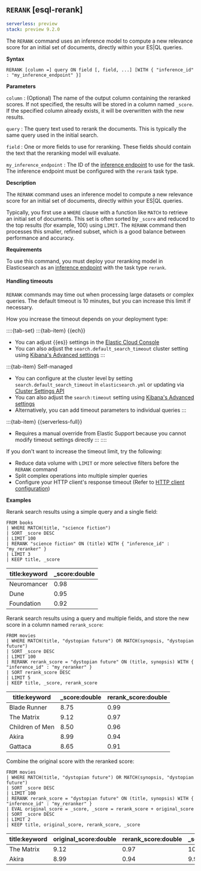 ## `RERANK` [esql-rerank]

```yaml {applies_to}
serverless: preview
stack: preview 9.2.0
```

The `RERANK` command uses an inference model to compute a new relevance score
for an initial set of documents, directly within your ES|QL queries.

**Syntax**

```esql
RERANK [column =] query ON field [, field, ...] [WITH { "inference_id" : "my_inference_endpoint" }]
```

**Parameters**

`column`
:   (Optional) The name of the output column containing the reranked scores.
If not specified, the results will be stored in a column named `_score`.
If the specified column already exists, it will be overwritten with the new
results.

`query`
:   The query text used to rerank the documents. This is typically the same
query used in the initial search.

`field`
:   One or more fields to use for reranking. These fields should contain the
text that the reranking model will evaluate.

`my_inference_endpoint`
:   The ID of
the [inference endpoint](docs-content://explore-analyze/elastic-inference/inference-api.md)
to use for the task.
The inference endpoint must be configured with the `rerank` task type.

**Description**

The `RERANK` command uses an inference model to compute a new relevance score
for an initial set of documents, directly within your ES|QL queries.

Typically, you first use a `WHERE` clause with a function like `MATCH` to
retrieve an initial set of documents. This set is often sorted by `_score` and
reduced to the top results (for example, 100) using `LIMIT`. The `RERANK`
command then processes this smaller, refined subset, which is a good balance
between performance and accuracy.

**Requirements**

To use this command, you must deploy your reranking model in Elasticsearch as
an [inference endpoint](https://www.elastic.co/docs/api/doc/elasticsearch/operation/operation-inference-put)
with the
task type `rerank`.

#### Handling timeouts

`RERANK` commands may time out when processing large datasets or complex
queries. The default timeout is 10 minutes, but you can increase this limit if
necessary.

How you increase the timeout depends on your deployment type:

::::{tab-set}
:::{tab-item} {{ech}}

* You can adjust {{es}} settings in
  the [Elastic Cloud Console](docs-content://deploy-manage/deploy/elastic-cloud/edit-stack-settings.md)
* You can also adjust the `search.default_search_timeout` cluster setting
  using [Kibana's Advanced settings](kibana://reference/advanced-settings.md#kibana-search-settings)
  :::

:::{tab-item} Self-managed

* You can configure at the cluster level by setting
  `search.default_search_timeout` in `elasticsearch.yml` or updating
  via [Cluster Settings API](https://www.elastic.co/docs/api/doc/elasticsearch/operation/operation-cluster-put-settings)
* You can also adjust the `search:timeout` setting
  using [Kibana's Advanced settings](kibana://reference/advanced-settings.md#kibana-search-settings)
* Alternatively, you can add timeout parameters to individual queries
  :::

:::{tab-item} {{serverless-full}}

* Requires a manual override from Elastic Support because you cannot modify
  timeout settings directly
  :::
  ::::

If you don't want to increase the timeout limit, try the following:

* Reduce data volume with `LIMIT` or more selective filters before the `RERANK`
  command
* Split complex operations into multiple simpler queries
* Configure your HTTP client's response timeout (Refer
  to [HTTP client configuration](/reference/elasticsearch/configuration-reference/networking-settings.md#_http_client_configuration))

**Examples**

Rerank search results using a simple query and a single field:

```esql
FROM books
| WHERE MATCH(title, "science fiction")
| SORT _score DESC
| LIMIT 100
| RERANK "science fiction" ON (title) WITH { "inference_id" : "my_reranker" }
| LIMIT 3
| KEEP title, _score
```

| title:keyword | _score:double |
|---------------|---------------|
| Neuromancer   | 0.98          |
| Dune          | 0.95          |
| Foundation    | 0.92          |

Rerank search results using a query and multiple fields, and store the new score
in a column named `rerank_score`:

```esql
FROM movies
| WHERE MATCH(title, "dystopian future") OR MATCH(synopsis, "dystopian future")
| SORT _score DESC
| LIMIT 100
| RERANK rerank_score = "dystopian future" ON (title, synopsis) WITH { "inference_id" : "my_reranker" }
| SORT rerank_score DESC
| LIMIT 5
| KEEP title, _score, rerank_score
```

| title:keyword   | _score:double | rerank_score:double |
|-----------------|---------------|---------------------|
| Blade Runner    | 8.75          | 0.99                |
| The Matrix      | 9.12          | 0.97                |
| Children of Men | 8.50          | 0.96                |
| Akira           | 8.99          | 0.94                |
| Gattaca         | 8.65          | 0.91                |

Combine the original score with the reranked score:

```esql
FROM movies
| WHERE MATCH(title, "dystopian future") OR MATCH(synopsis, "dystopian future")
| SORT _score DESC
| LIMIT 100
| RERANK rerank_score = "dystopian future" ON (title, synopsis) WITH { "inference_id" : "my_reranker" }
| EVAL original_score = _score, _score = rerank_score + original_score
| SORT _score DESC
| LIMIT 2
| KEEP title, original_score, rerank_score, _score
```

| title:keyword | original_score:double | rerank_score:double | _score:double |
|---------------|-----------------------|---------------------|---------------|
| The Matrix    | 9.12                  | 0.97                | 10.09         |
| Akira         | 8.99                  | 0.94                | 9.93          |


